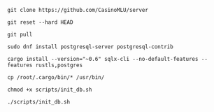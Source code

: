 ```
git clone https://github.com/CasinoMLU/server
```

```
git reset --hard HEAD
```

```
git pull
```

```
sudo dnf install postgresql-server postgresql-contrib
```

```
cargo install --version="~0.6" sqlx-cli --no-default-features --features rustls,postgres
```

```
cp /root/.cargo/bin/* /usr/bin/
```

```
chmod +x scripts/init_db.sh
```

```
./scripts/init_db.sh
```

